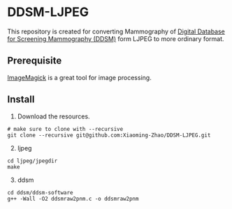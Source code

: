 # DDSM-LJPEG
This repository is created for converting Mammography of [Digital Database for Screening Mammography (DDSM)](http://marathon.csee.usf.edu/Mammography/Database.html) form LJPEG to more ordinary format.

## Prerequisite
[ImageMagick](http://www.imagemagick.org/) is a great tool for image processing.


## Install
1. Download the resources.
```
# make sure to clone with --recursive
git clone --recursive git@github.com:Xiaoming-Zhao/DDSM-LJPEG.git
```

2. ljpeg
```
cd ljpeg/jpegdir
make
```

3. ddsm
```
cd ddsm/ddsm-software
g++ -Wall -O2 ddsmraw2pnm.c -o ddsmraw2pnm
```